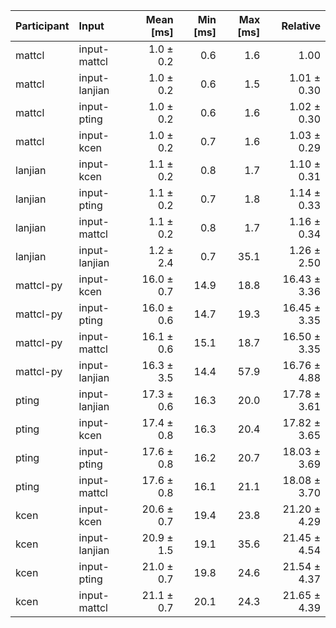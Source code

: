 | Participant | Input | Mean [ms] | Min [ms] | Max [ms] | Relative |
|:---|:---|---:|---:|---:|---:|
| mattcl | input-mattcl | 1.0 ± 0.2 | 0.6 | 1.6 | 1.00 |
| mattcl | input-lanjian | 1.0 ± 0.2 | 0.6 | 1.5 | 1.01 ± 0.30 |
| mattcl | input-pting | 1.0 ± 0.2 | 0.6 | 1.6 | 1.02 ± 0.30 |
| mattcl | input-kcen | 1.0 ± 0.2 | 0.7 | 1.6 | 1.03 ± 0.29 |
| lanjian | input-kcen | 1.1 ± 0.2 | 0.8 | 1.7 | 1.10 ± 0.31 |
| lanjian | input-pting | 1.1 ± 0.2 | 0.7 | 1.8 | 1.14 ± 0.33 |
| lanjian | input-mattcl | 1.1 ± 0.2 | 0.8 | 1.7 | 1.16 ± 0.34 |
| lanjian | input-lanjian | 1.2 ± 2.4 | 0.7 | 35.1 | 1.26 ± 2.50 |
| mattcl-py | input-kcen | 16.0 ± 0.7 | 14.9 | 18.8 | 16.43 ± 3.36 |
| mattcl-py | input-pting | 16.0 ± 0.6 | 14.7 | 19.3 | 16.45 ± 3.35 |
| mattcl-py | input-mattcl | 16.1 ± 0.6 | 15.1 | 18.7 | 16.50 ± 3.35 |
| mattcl-py | input-lanjian | 16.3 ± 3.5 | 14.4 | 57.9 | 16.76 ± 4.88 |
| pting | input-lanjian | 17.3 ± 0.6 | 16.3 | 20.0 | 17.78 ± 3.61 |
| pting | input-kcen | 17.4 ± 0.8 | 16.3 | 20.4 | 17.82 ± 3.65 |
| pting | input-pting | 17.6 ± 0.8 | 16.2 | 20.7 | 18.03 ± 3.69 |
| pting | input-mattcl | 17.6 ± 0.8 | 16.1 | 21.1 | 18.08 ± 3.70 |
| kcen | input-kcen | 20.6 ± 0.7 | 19.4 | 23.8 | 21.20 ± 4.29 |
| kcen | input-lanjian | 20.9 ± 1.5 | 19.1 | 35.6 | 21.45 ± 4.54 |
| kcen | input-pting | 21.0 ± 0.7 | 19.8 | 24.6 | 21.54 ± 4.37 |
| kcen | input-mattcl | 21.1 ± 0.7 | 20.1 | 24.3 | 21.65 ± 4.39 |
